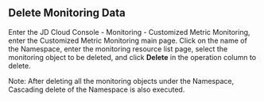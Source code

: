 ## Delete Monitoring Data
Enter the JD Cloud Console - Monitoring - Customized Metric Monitoring, enter the Customized Metric Monitoring main page. Click on the name of the Namespace, enter the monitoring resource list page, select the monitoring object to be deleted, and click **Delete** in the operation column to delete.

Note: After deleting all the monitoring objects under the Namespace, Cascading delete of the Namespace is also executed.
